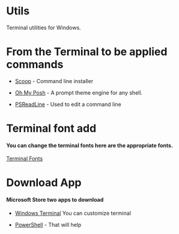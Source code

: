 # Utils
Terminal utilities for Windows.

# From the Terminal to be applied commands
- [Scoop](https://scoop.sh/) - Command line installer 

- [Oh My Posh](https://ohmyposh.dev/) - A prompt theme engine for any shell.

- [PSReadLine](https://learn.microsoft.com/en-us/powershell/module/psreadline/about/about_psreadline?view=powershell-7.2) - Used to edit a command line

# Terminal font add
#### You can change the terminal fonts here are the appropriate fonts.
[Terminal Fonts](https://github.com/ryanoasis/nerd-fonts/releases)

# Download App
#### Microsoft Store two apps to download

- [Windows Terminal](https://apps.microsoft.com/store/detail/windows-terminal/9N0DX20HK701?hl=tr-tr&gl=tr) You can customize terminal 

- [PowerShell](https://www.microsoft.com/store/productId/9MZ1SNWT0N5D) - That will help